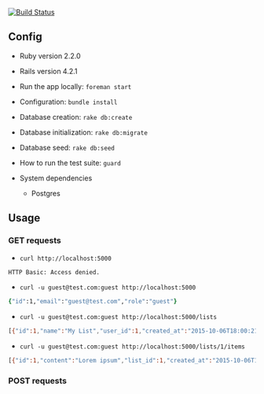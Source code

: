 [![Build Status](https://travis-ci.org/gdurelle/keepshare.svg)](https://travis-ci.org/gdurelle/keepshare)

## Config

* Ruby version 2.2.0
* Rails version 4.2.1

* Run the app locally: <code>foreman start</code>
* Configuration: <code>bundle install</code>
* Database creation: <code>rake db:create</code>
* Database initialization: <code>rake db:migrate</code>
* Database seed: <code>rake db:seed</code>

* How to run the test suite: <code>guard</code>

* System dependencies
  * Postgres

## Usage

### GET requests

* ```curl http://localhost:5000```

```zsh
HTTP Basic: Access denied.
```

* ```curl -u guest@test.com:guest http://localhost:5000```

```zsh
{"id":1,"email":"guest@test.com","role":"guest"}
```

* ```curl -u guest@test.com:guest http://localhost:5000/lists```

```zsh
[{"id":1,"name":"My List","user_id":1,"created_at":"2015-10-06T18:00:21.672Z","updated_at":"2015-10-06T18:00:21.672Z"}]
```

* ```curl -u guest@test.com:guest http://localhost:5000/lists/1/items```

```zsh
[{"id":1,"content":"Lorem ipsum","list_id":1,"created_at":"2015-10-06T18:00:21.680Z","updated_at":"2015-10-06T18:00:21.680Z"},{"id":2,"content":"dolor sit amet","list_id":1,"created_at":"2015-10-06T18:00:21.683Z","updated_at":"2015-10-06T18:00:21.683Z"},{"id":3,"content":"consectur","list_id":1,"created_at":"2015-10-06T18:00:21.685Z","updated_at":"2015-10-06T18:00:21.685Z"}]
```

### POST requests
